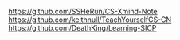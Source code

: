 https://github.com/SSHeRun/CS-Xmind-Note
https://github.com/keithnull/TeachYourselfCS-CN
https://github.com/DeathKing/Learning-SICP